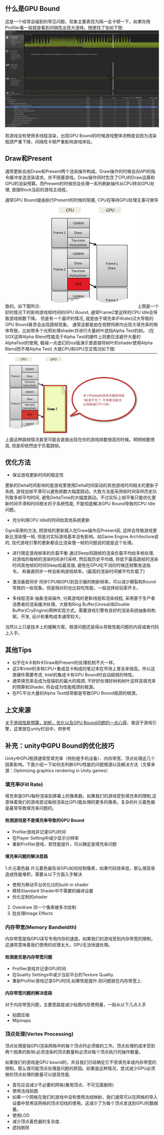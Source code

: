 ## 什么是GPU Bound
这是一个经常会碰到的常见问题，现象主要表现为隔一会卡顿一下，如果你用Profiler看一般就是看到间隔性出现大波峰。随便找了张如下图:
![Unity Profiler下的GPU Bound](https://raw.githubusercontent.com/iningwei/SelfPictureHost/master/Blog/20210428190229.png)

若游戏没有使用多线程渲染，出现GPU Bound的时候游戏整体流畅度会因为渲染瓶颈严重下降，间隔性卡顿严重影响游戏体验。

## Draw和Present
通常更新会由Draw和Present两个渲染操作构成。Draw操作的时候会向API的指令缓冲发送渲染请求。并不阻塞游戏。Draw操作同时包含了CPU的Draw运算和GPU的渲染预算。而Present的时候则会处理一系列刷新操作从CPU转向GPU处理, 直接Block当前的游戏主线程。

通常GPU Bound是由执行Present的时候的阻塞, CPU在等待GPU处理无事可做导致的。如下图所示:
![](https://raw.githubusercontent.com/iningwei/SelfPictureHost/master/Blog/20210428190752.png)
上图是一个好的情况下的影响游戏帧时间的GPU Bound, 通常Frame2里这样的CPU Idle会导致游戏帧数下降。
但是有一个最坏的情况, 就是由于填充率(Fillrate)过大导致的GPU Bound甚至会出现跳帧现象。
通常这都是由在视野同屏内出现大填充率的物体导致。比如带多个光照处理shader并进行大量树叶遮挡Alpha Test的树。
(在SGX这样Alpha Blend性能高于Alpha Test的硬件上则更应该避开大量的AlphaTest的使用, 极端一点虚幻的ios版演示里直接将树叶的shader使用Alpha Blend而不用Alpha Test)
大致CPU和GPU交互情况如下图:
![](https://raw.githubusercontent.com/iningwei/SelfPictureHost/master/Blog/20210428190945.png)
上面这种跳帧情况甚至可能会直接出现在你的游戏帧数很高的时候。明明帧数很高, 但是却依然由于负载跳帧。


## 优化方法
- 保证游戏更新时间的稳定性

更新的Delta时间影响的是游戏里使用Delta时间驱动的其他游戏时间相关的更新子系统, 游戏加帧平滑可以避免帧数大幅度跳动。大致方法是采用帧时间采样历史队列取多帧平均时间, 避免DeltaTime的大幅度跳动。不过实际上帧平衡只能优化更新时间平滑和时间相关的子系统性能, 不能彻底解决GPU Bound导致的CPU Idle问题。

- 充分利用CPU Idle的时间给其他系统更新

Ogre采用的方法, 把游戏的更新插入在Draw操作后Present前, 这样会导致游戏更新比渲染慢一帧, 但是对实际游戏基本没有影响。如Game Engine Architecture说的, 现代游戏引擎的更新都会比渲染慢一帧的问题说的就是这个处理。

- 进行限定游戏帧率的负载平衡
通过Sleep将跳帧的渲染负载平均给多帧处理, 对游戏的每帧的渲染时间进行采样, 然后取历史平均值, 将低于最高跳帧的渲染时间其他帧的时间Sleep给最高值, 避免在GPU吃不消的时候还频繁发送指令。
和垂直同步一样会影响游戏帧率。(最高的渲染时间被平均负载了)

- 激活垂直同步
同步CPU和GPU到显示器的刷新频率。可以减少撕裂和Bound导致的一些现象。但是相对的也比较吃性能，一般选择给玩家开关。

- 多线程渲染
抽象渲染操作, 分离游戏的更新线程和渲染线程, 采用基于生产者消费者的渲染缓冲处理。大致有Ring Buffer(Unreal)和Double Buffer(CryEngine)两种实现方式。需要游戏引擎有良好的渲染系统抽象和构架。开发, 设计和重构成本通常较大。

当然以上只是技术上的缓解方案，根源问题还是得从导致性能问题的内容或者代码上入手。


## 其他Tips

- 似乎在A卡和N卡Draw和Present的处理机制不大一样。
- 这2年Intel的多核CPU+集成显卡构成的笔记本在市场上普及率很高。所以这类硬件需要考虑, Intel的集成卡有GPU Bound时自动超频的特性。
- 通常填充率会成为低端机的最大的瓶颈, 不好好处理好树和树叶这样高填充率的预算和Shader, 将会成为性能瓶颈的根源。
- 在PC平台大量的Alpha Test经常都是导致GPU Bound瓶颈的根源。


## 上文来源
[关于游戏性能预算，剖析，优化以及GPU Bound问题的一点心得](https://zhuanlan.zhihu.com/p/22112254)，普适于游戏引擎，这里放在unity栏目中，供参考

## 补充：unity中GPU Bound的优化技巧
Unity中GPU瓶颈通常受填充率（特别是手机设备）、内存带宽、顶点处理这几个因素影响。下面介绍一下如何去判断GPU性能的问题根源以及解决方法（文章来源：Optimizing graphics rendering in Unity games）
### 填充率(Fill Rate)
填充率是GPU每秒渲染到屏幕上的像素数。如果我们的游戏受到填充率的限制,这意味着我们的游戏尝试每帧渲染比GPU能处理的更多的像素。复杂的片元着色器是最常导致填充率问题的。
#### 检测游戏是不是填充率导致的GPU Bound
- Profiler游戏并记录GPU时间
- 在Player Setting中减少显示分辨率
- 重新Profiler游戏，若性能提升，可以确定是填充率问题
#### 填充率问题的解决思路
1.片元着色器
片元着色器告诉GPU如何绘制像素，如果代码效率低，那么很容易造成性能堆积，需要从以下方面入手解决
- 使用为移动平台优化过的built-in shader
- 移除Standard Shader中不需要的编译设置
- 优化定制的shader
2. Overdraw
同一个像素被多次绘制
3. 批处理Image Effects

### 内存带宽(Memory Bandwidth)
内存带宽是指GPU读写专用内存的速度。如果我们的游戏受到内存带宽的限制，这通常意味着我们使用的纹理太大，GPU无法快速处理。
#### 检测是否是内存带宽问题
- Profiler游戏并记录GPU时间.
- 在Quality Settings中减少当前平台的Texture Quality.
- 重新Profiler游戏记录GPU时间,如果性能提升.则问题就在内存带宽上.

#### 内存带宽问题的解决思路
对于内存带宽问题，主要思路是减少贴图内存使用量，一般从以下几点入手
- 贴图压缩
- Mipmaps

### 顶点处理(Vertex Processing)
顶点处理是指GPU渲染网格中的每个顶点时必须做的工作。顶点处理的成本受到两个因素的影响:必须渲染的顶点数量和必须对每个顶点执行的操作数量。

如果我们的游戏是GPU bound的，并且我们已经确定它不受填充率或内存带宽的限制，那么很可能顶点处理是问题的原因。如果是这种情况，尝试减少GPU必须做的顶点处理的数量可以提高性能.

- 首先应该减少不必要的网格(重用顶点、不可见面删除)
- 使用法线贴图
- 如果一个网格在我们的游戏中没有使用法线映射，我们通常可以在网格的导入设置中禁用该网格的顶点切线的使用。这减少了为每个顶点发送到GPU的数据量。
- 使用LOD
- 减少顶点着色器的复杂度.
- 遮挡剔除